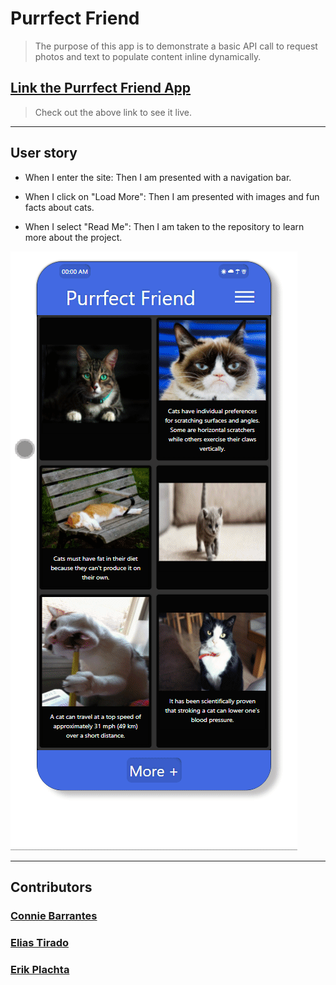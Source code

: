 # Purrfect Friend  

> The purpose of this app is to demonstrate a basic API call to request photos and text to populate content inline dynamically. 

## [Link the Purrfect Friend App](https://erikplachta.github.io/Purrfect-Friend/)

> Check out the above link to see it live.

---

## User story

- When I enter the site: Then I am presented with a navigation bar.

- When I click on "Load More": Then I am presented with images and fun facts about cats.

- When I select "Read Me": Then I am taken to the repository to learn more about the project.

![demo](assets/images/demo.gif)

---

## Contributors

### [Connie Barrantes]()
### [Elias Tirado]()
### [Erik Plachta](www.github.com/erikplachta)

